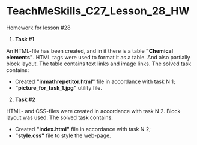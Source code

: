 # TeachMeSkills_C27_Lesson_28_HW
Homework for lesson #28

1. **Task #1**

An HTML-file has been created, and in it there is a table **"Chemical elements"**. HTML tags were used to format it as a table. And also partially block layout. The table contains text links and image links.
The solved task contains:
- Created **"inmathrepetitor.html"** file in accordance with task N 1;
- **"picture_for_task_1.jpg"** utility file.

2. **Task #2**

HTML- and CSS-files were created in accordance with task N 2. Block layout was used.
The solved task contains:
- Created **"index.html"** file in accordance with task N 2;
- **"style.css"** file to style the web-page.

